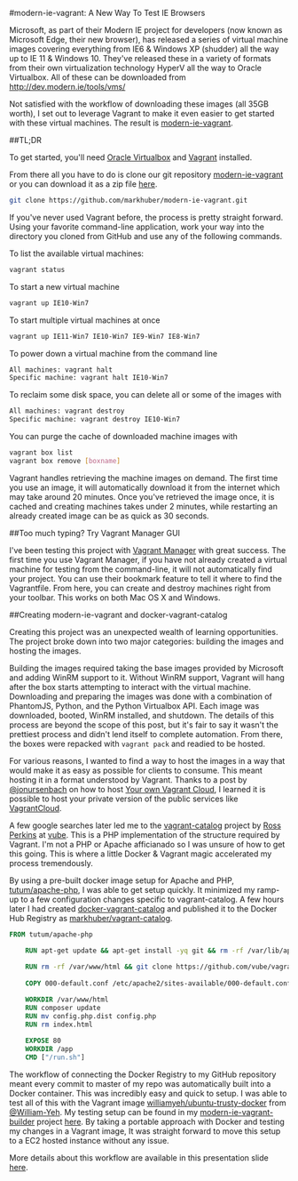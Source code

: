#modern-ie-vagrant: A New Way To Test IE Browsers

Microsoft, as part of their Modern IE project for developers (now known as Microsoft Edge, their new browser), has released a series of virtual machine images covering everything from IE6 & Windows XP (shudder) all the way up to IE 11 & Windows 10. They've released these in a variety of formats from their own virtualization technology HyperV all the way to Oracle Virtualbox. All of these can be downloaded from http://dev.modern.ie/tools/vms/

Not satisfied with the workflow of downloading these images (all 35GB worth), I set out to leverage Vagrant to make it even easier to get started with these virtual machines. The result is [modern-ie-vagrant](https://github.com/markhuber/modern-ie-vagrant).

##TL;DR

To get started, you'll need [Oracle Virtualbox](http://virtualbox.org) and [Vagrant](https://www.vagrantup.com/) installed. 

From there all you have to do is clone our git repository [modern-ie-vagrant](https://github.com/markhuber/modern-ie-vagrant) or you can download it as a zip file [here](https://github.com/markhuber/modern-ie-vagrant/archive/master.zip). 

```bash
git clone https://github.com/markhuber/modern-ie-vagrant.git
```

If you've never used Vagrant before, the process is pretty straight forward. Using your favorite command-line application, work your way into the directory you cloned from GitHub and use any of the following commands.

To list the available virtual machines:

```bash
vagrant status
```

To start a new virtual machine

```bash
vagrant up IE10-Win7
```

To start multiple virtual machines at once

```bash
vagrant up IE11-Win7 IE10-Win7 IE9-Win7 IE8-Win7
```

To power down a virtual machine from the command line

```bash
All machines: vagrant halt
Specific machine: vagrant halt IE10-Win7
```

To reclaim some disk space, you can delete all or some of the images with

```bash
All machines: vagrant destroy
Specific machine: vagrant destroy IE10-Win7
```

You can purge the cache of downloaded machine images with

```bash
vagrant box list
vagrant box remove [boxname]
```

Vagrant handles retrieving the machine images on demand. The first time you use an image, it will automatically download it from the internet which may take around 20 minutes. Once you've retrieved the image once, it is cached and creating machines takes under 2 minutes, while restarting an already created image can be as quick as 30 seconds.

##Too much typing? Try Vagrant Manager GUI

I've been testing this project with [Vagrant Manager](http://vagrantmanager.com/) with great success. The first time you use Vagrant Manager, if you have not already created a virtual machine for testing from the command-line, it will not automatically find your project. You can use their bookmark feature to tell it where to find the Vagrantfile. From here, you can create and destroy machines right from your toolbar. This works on both Mac OS X and Windows.

##Creating modern-ie-vagrant and docker-vagrant-catalog

Creating this project was an unexpected wealth of learning opportunities. The project broke down into two major categories: building the images and hosting the images. 

Building the images required taking the base images provided by Microsoft and adding WinRM support to it. Without WinRM support, Vagrant will hang after the box starts attempting to interact with the virtual machine. Downloading and preparing the images was done with a combination of PhantomJS, Python, and the Python Virtualbox API. Each image was downloaded, booted, WinRM installed, and shutdown. The details of this process are beyond the scope of this post, but it's fair to say it wasn't the prettiest process and didn't lend itself to complete automation. From there, the boxes were repacked with `vagrant pack` and readied to be hosted.

For various reasons, I wanted to find a way to host the images in a way that would make it as easy as possible for clients to consume. This meant hosting it in a format understood by Vagrant. Thanks to a post by [@jonursenbach](https://twitter.com/jonursenbach) on how to host [Your own Vagrant Cloud](https://medium.com/@jonursenbach/your-own-vagrant-cloud-f077625c6ac8), I learned it is possible to host your private version of the public services like [VagrantCloud](http://vagrantcloud.com). 

A few google searches later led me to the [vagrant-catalog](https://github.com/vube/vagrant-catalog) project by [Ross Perkins](https://github.com/ross-p) at [vube](http://vubeology.com/). This is a PHP implementation of the structure required by Vagrant. I'm not a PHP or Apache afficianado so I was unsure of how to get this going. This is where a little Docker & Vagrant magic accelerated my process tremendously.

By using a pre-built docker image setup for Apache and PHP, [tutum/apache-php](https://registry.hub.docker.com/u/tutum/apache-php/), I was able to get setup quickly. It minimized my ramp-up to a few configuration changes specific to vagrant-catalog. A few hours later I had created [docker-vagrant-catalog](https://github.com/markhuber/docker-vagrant-catalog) and published it to the Docker Hub Registry as [markhuber/vagrant-catalog](https://registry.hub.docker.com/u/markhuber/vagrant-catalog/). 

```Dockerfile
FROM tutum/apache-php

    RUN apt-get update && apt-get install -yq git && rm -rf /var/lib/apt/lists/*
    
    RUN rm -rf /var/www/html && git clone https://github.com/vube/vagrant-catalog /var/www/html
    
    COPY 000-default.conf /etc/apache2/sites-available/000-default.conf

    WORKDIR /var/www/html
    RUN composer update
    RUN mv config.php.dist config.php
    RUN rm index.html
    
    EXPOSE 80
    WORKDIR /app
    CMD ["/run.sh"]
```

The workflow of connecting the Docker Registry to my GitHub repository meant every commit to master of my repo was automatically built into a Docker container. This was incredibly easy and quick to setup. I was able to test all of this with the Vagrant image [williamyeh/ubuntu-trusty-docker](https://vagrantcloud.com/williamyeh/boxes/ubuntu-trusty64-docker) from [@William-Yeh](https://github.com/William-Yeh). My testing setup can be found in my [modern-ie-vagrant-builder](https://github.com/markhuber/modern-ie-vagrant-builder) project [here](https://github.com/markhuber/modern-ie-vagrant-builder/tree/master/vagrant-catalog-server). By taking a portable approach with Docker and testing my changes in a Vagrant image, It was straight forward to move this setup to a EC2 hosted instance without any issue. 

More details about this workflow are available in this presentation slide [here](https://docs.google.com/presentation/d/1_p4epNSKS2a8NOdqM_pNab5Xa-H3hDwjnzVAt7GK3eQ/edit#slide=id.g9d50a47c9_0_0).

